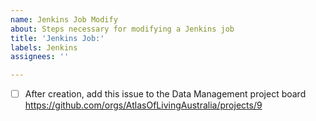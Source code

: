 ```yaml
---
name: Jenkins Job Modify
about: Steps necessary for modifying a Jenkins job
title: 'Jenkins Job:'
labels: Jenkins
assignees: ''

---
```


- [ ] After creation, add this issue to the Data Management project board https://github.com/orgs/AtlasOfLivingAustralia/projects/9
